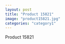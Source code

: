 ```yaml
---
layout: post
title: "Product 15821"
image: "product15821.jpg"
categories: "category1"
---
```

Product 15821
